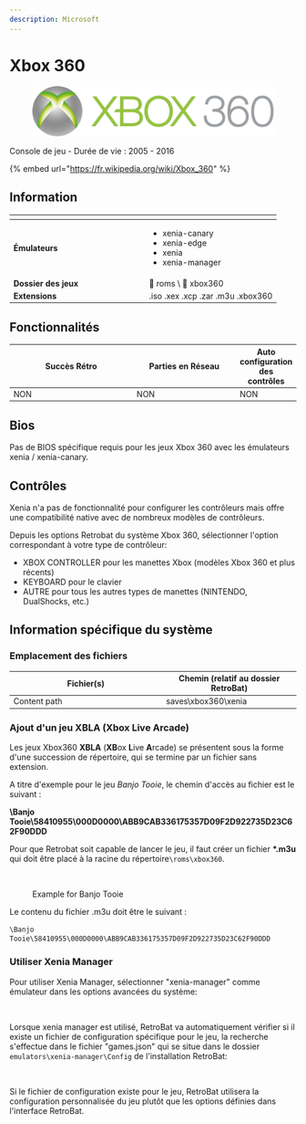```yaml
---
description: Microsoft
---
```


# Xbox 360

<div align="left"><figure><img src="https://raw.githubusercontent.com/fabricecaruso/es-theme-carbon/5149a33eed46b2af638b06119397d4023b75131f/art/logos/xbox360.svg" alt=""><figcaption></figcaption></figure></div>

Console de jeu - Durée de vie : 2005 - 2016

{% embed url="https://fr.wikipedia.org/wiki/Xbox_360" %}

## Information

<table data-header-hidden><thead><tr><th width="224"></th><th></th></tr></thead><tbody><tr><td><strong>Émulateurs</strong></td><td><ul><li>xenia-canary</li><li>xenia-edge</li><li>xenia</li><li>xenia-manager</li></ul></td></tr><tr><td><strong>Dossier des jeux</strong></td><td><span data-gb-custom-inline data-tag="emoji" data-code="1f4c2">📂</span> roms \ <span data-gb-custom-inline data-tag="emoji" data-code="1f4c2">📂</span> xbox360</td></tr><tr><td><strong>Extensions</strong></td><td>.iso .xex .xcp .zar .m3u .xbox360</td></tr></tbody></table>

## Fonctionnalités

<table><thead><tr><th width="245">Succès Rétro</th><th width="200">Parties en Réseau</th><th>Auto configuration des contrôles</th></tr></thead><tbody><tr><td>NON</td><td>NON</td><td>NON</td></tr></tbody></table>

## Bios

Pas de BIOS spécifique requis pour les jeux Xbox 360 avec les émulateurs xenia / xenia-canary.

## Contrôles

Xenia n'a pas de fonctionnalité pour configurer les contrôleurs mais offre une compatibilité native avec de nombreux modèles de contrôleurs.

Depuis les options Retrobat du système Xbox 360, sélectionner l'option correspondant à votre type de contrôleur:

* XBOX CONTROLLER pour les manettes Xbox (modèles Xbox 360 et plus récents)
* KEYBOARD pour le clavier
* AUTRE pour tous les autres types de manettes (NINTENDO, DualShocks, etc.)

## Information spécifique du système

### Emplacement des fichiers

<table><thead><tr><th width="254">Fichier(s)</th><th>Chemin (relatif au dossier RetroBat)</th></tr></thead><tbody><tr><td>Content path</td><td>saves\xbox360\xenia</td></tr></tbody></table>

### Ajout d'un jeu XBLA (Xbox Live Arcade)

Les jeux Xbox360 **XBLA** (**XB**ox **L**ive **A**rcade) se présentent sous la forme d'une succession de répertoire, qui se termine par un fichier sans extension.

A titre d'exemple pour le jeu _Banjo Tooie_, le chemin d'accès au fichier est le suivant :

**\Banjo Tooie\58410955\000D0000\ABB9CAB336175357D09F2D922735D23C62F90DDD**

Pour que Retrobat soit capable de lancer le jeu, il faut créer un fichier **\*.m3u** qui doit être placé à la racine du répertoire`\roms\xbox360`.

<div align="left"><figure><img src="https://i.imgur.com/tfzS8Rt.png" alt=""><figcaption><p>Example for Banjo Tooie</p></figcaption></figure></div>

Le contenu du fichier .m3u doit être le suivant :

```
\Banjo Tooie\58410955\000D0000\ABB9CAB336175357D09F2D922735D23C62F90DDD
```

### Utiliser Xenia Manager

Pour utiliser Xenia Manager, sélectionner "xenia-manager" comme émulateur dans les options avancées du système:

<div align="left"><figure><img src="https://i.imgur.com/3m5DSxP.png" alt=""><figcaption></figcaption></figure></div>

Lorsque xenia manager est utilisé, RetroBat va automatiquement vérifier si il existe un fichier de configuration spécifique pour le jeu, la recherche s'effectue dans le fichier "games.json" qui se situe dans le dossier `emulators\xenia-manager\Config` de l'installation RetroBat:

<div align="left"><figure><img src="https://i.imgur.com/aT4Hy35.png" alt=""><figcaption></figcaption></figure></div>

Si le fichier de configuration existe pour le jeu, RetroBat utilisera la configuration personnalisée du jeu plutôt que les options définies dans l'interface RetroBat.
